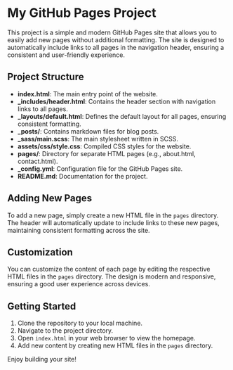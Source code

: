 # My GitHub Pages Project

This project is a simple and modern GitHub Pages site that allows you to easily add new pages without additional formatting. The site is designed to automatically include links to all pages in the navigation header, ensuring a consistent and user-friendly experience.

## Project Structure

- **index.html**: The main entry point of the website.
- **_includes/header.html**: Contains the header section with navigation links to all pages.
- **_layouts/default.html**: Defines the default layout for all pages, ensuring consistent formatting.
- **_posts/**: Contains markdown files for blog posts.
- **_sass/main.scss**: The main stylesheet written in SCSS.
- **assets/css/style.css**: Compiled CSS styles for the website.
- **pages/**: Directory for separate HTML pages (e.g., about.html, contact.html).
- **_config.yml**: Configuration file for the GitHub Pages site.
- **README.md**: Documentation for the project.

## Adding New Pages

To add a new page, simply create a new HTML file in the `pages` directory. The header will automatically update to include links to these new pages, maintaining consistent formatting across the site. 

## Customization

You can customize the content of each page by editing the respective HTML files in the `pages` directory. The design is modern and responsive, ensuring a good user experience across devices.

## Getting Started

1. Clone the repository to your local machine.
2. Navigate to the project directory.
3. Open `index.html` in your web browser to view the homepage.
4. Add new content by creating new HTML files in the `pages` directory.

Enjoy building your site!